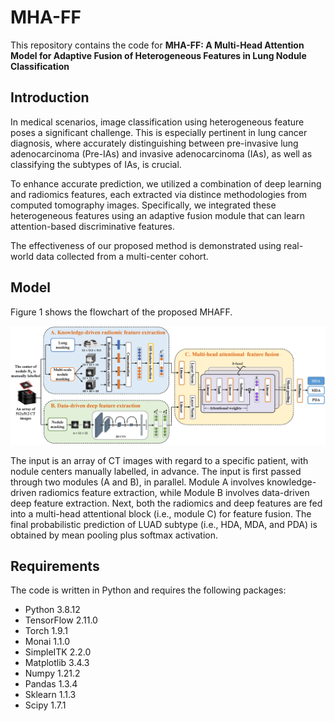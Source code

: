 # MHA-FF
This repository contains the code for **MHA-FF: A Multi-Head Attention Model for Adaptive Fusion of Heterogeneous Features in Lung Nodule Classification**
## Introduction
In medical scenarios, image classification using heterogeneous feature poses a significant challenge. This is especially pertinent in lung cancer diagnosis, where accurately distinguishing between pre-invasive lung adenocarcinoma (Pre-IAs) and invasive adenocarcinoma (IAs), as well as classifying the subtypes of IAs, is crucial. 

To enhance accurate prediction, we utilized a combination of deep learning and radiomics features, each extracted via distince methodologies from computed tomography images. Specifically, we integrated these heterogeneous features using an adaptive fusion module that can learn attention-based discriminative features. 

The effectiveness of our proposed method is demonstrated using real-world data collected from a multi-center cohort.

## Model
Figure 1 shows the flowchart of the proposed MHAFF. 


![Model.png](https://github.com/fxiaotong432/MHA-FF/blob/main/Model.png)

The input is an array of CT images with regard to a specific patient, with nodule centers manually labelled, in advance. The input is first passed through two modules (A and B), in parallel. Module A involves knowledge-driven radiomics feature extraction, while Module B involves data-driven deep feature extraction. Next, both the radiomics and deep features are fed into a multi-head attentional block (i.e., module C) for feature fusion. The final probabilistic prediction of LUAD subtype (i.e., HDA, MDA, and PDA) is obtained by mean pooling plus softmax activation.  
## Requirements

The code is written in Python and requires the following packages: 

* Python 3.8.12 
* TensorFlow 2.11.0
* Torch 1.9.1
* Monai 1.1.0
* SimpleITK 2.2.0
* Matplotlib 3.4.3 
* Numpy 1.21.2 
* Pandas 1.3.4 
* Sklearn 1.1.3
* Scipy 1.7.1
